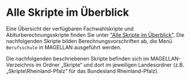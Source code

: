 # Alle Skripte im Überblick
Eine Übersicht der verfügbaren Fachwahlskripte und Abiturberechnungsskripte finden Sie unter ["Alle Skripte im Überblick"](https://doc.la.stueber.de/alle_skripte_im_uberblick.html). Die nachfolgenden Skripte bilden Berechnungsvorschriften ab, die Menü ```Berufsschule``` in MAGELLAN ausgeführt werden.

Die nachfolgenden beschriebenen Skripte befinden sich im MAGELLAN-Verzeichnis im Ordner „Skripte“ und dort im jeweiligen Landesordner (z.B. „Skripte\Rheinland-Pfalz“ für das Bundesland Rheinland-Pfalz). 

